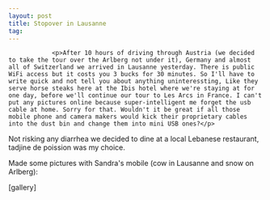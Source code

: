 ```yaml
---
layout: post
title: Stopover in Lausanne
tag: 
---
```



                <p>After 10 hours of driving through Austria (we decided to take the tour over the Arlberg not under it), Germany and almost all of Switzerland we arrived in Lausanne yesterday. There is public WiFi access but it costs you 3 bucks for 30 minutes. So I'll have to write quick and not tell you about anything uninteressting, Like they serve horse steaks here at the Ibis hotel where we're staying at for one day, before we'll continue our tour to Les Arcs in France. I can't put any pictures online because super-intelligent me forget the usb cable at home. Sorry for that. Wouldn't it be great if all those mobile phone and camera makers would kick their proprietary cables into the dust bin and change them into mini USB ones?</p>
<p>Not risking any diarrhea we decided to dine at a local Lebanese restaurant, tadjine de poission was my choice.</p>
<p>Made some pictures with Sandra's mobile (cow in Lausanne and snow on Arlberg):</p>
<p>[gallery]</p>
            
